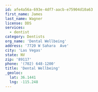 ```yaml
---
id: afe4a56a-693e-4df7-aacb-e75904d10a63
first_name: James
last_name: Wagner
license: DDS
services:
  - dentist
category: Dentists
org_name: 'Dental Wellbeing'
address: '7720 W Sahara  Ave'
city: 'Las Vegas'
state: NV
zip: '89117'
phone: '(702) 648-1200'
title: 'Dental Wellbeing'
_geoloc:
  lat: 36.1441
  lng: -115.248
---
```

